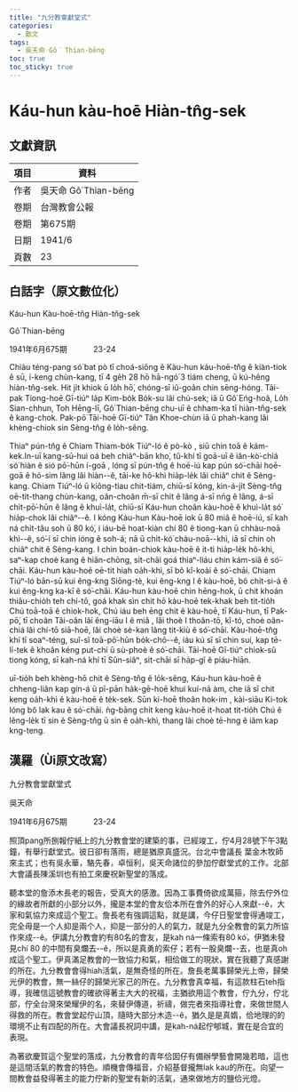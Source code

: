 ```yaml
---
title: "九分教會獻堂式"
categories:
  - 散文
tags:
  - 吳天命 Gô͘ Thian-bēng
toc: true
toc_sticky: true
---
```


# Káu-hun  kàu-hoē Hiàn-tn̂g-sek

## 文獻資訊

| 項目 | 資料 |
|---|---|
| 作者 | 吳天命 Gô͘ Thian-bēng |
| 卷期 | 台灣教會公報 |
| 卷期 | 第675期 |
| 日期 | 1941/6 |
| 頁數 | 23 |

## 白話字（原文數位化）

Káu-hun Kàu-hoē-tn̂g Hiàn-tn̂g-sek

Gô͘ Thian-bēng

1941年6月675期            23-24

Chiàu téng-pang só͘ bat pò tī choá-siōng ê Kàu-hun kàu-hoē-tn̂g ê kiàn-tiok ê sū, í-keng chùn-kang, tī 4 ge̍h 28 hō hā-ngó͘ 3 tiám cheng, ū kú-hêng hiàn-tn̂g-sek. Hit ji̍t khiok ū lo̍h hō͘, chóng-sī iû-goân chin sēng-hóng. Tâi-pak Tiong-hoē Gī-tiúⁿ Ia̍p Kim-bo̍k Bo̍k-su lâi chú-sek; iā ū Gô͘ Eńg-hoâ, Lo̍h Sian-chhun, Toh Hēng-lī, Gô͘ Thian-bēng chu-uī ê chham-ka tī hiàn-tn̂g-sek ê kang-chok. Pak-pō͘ Tāi-hoē Gī-tiúⁿ Tân Khoe-chùn iā ū phah-kang lâi khèng-chiok sin Sèng-tn̂g ê lo̍h-sêng.

Thiaⁿ pún-tn̂g ê Chiam Thiam-bo̍k Tiúⁿ-ló ê pò-kò , siū chin toā ê kám-kek.In-uī kang-sū-huì oá beh chiâⁿ-bān kho͘, tû-khí tī goā-uī ê iân-kò͘-chiá só͘ hiàn ê sió pō͘-hūn í-goā , lóng sī pún-tn̂g ê hoē-iú kap pún só͘-chāi hoē-goā ê hó-sim lâng lâi hiàn--ê, tāi-ke hô-khì hia̍p-le̍k lâi chiâⁿ chit ê Sèng-kang. Chiam Tiúⁿ-ló ū kiông-tiau chit-tiám, chiū-sī kóng, kin-á-ji̍t Sèng-tn̂g oē-tit-thang chùn-kang, oân-choân m̄-sī chi̍t ê lâng á-sī nn̄g ê lâng, á-sī chi̍t-pō͘-hūn ê lâng ê khuì-la̍t, chiū-sī Káu-hun choân kàu-hoē ê khuì-la̍t só͘ hia̍p-chok lâi chiâⁿ--ê. I kóng Káu-hun Kàu-hoē iok ū 80 miâ ê hoē-iú, sī kah ná chi̍t-tâu soh ū 80 kó͘, i iáu-bē hoat-kiàn chí 80 ê tiong-kan ū chhàu-noā khì--ê, só͘-í sī chin ióng ê soh-á; nā ū chi̍t-kó͘ chàu-noā--khì, iā sī chin oh chiâⁿ chit ê Sèng-kang. I chin boán-chiok kàu-hoē ê it-tì hia̍p-le̍k hô-khì, saⁿ-kap choè kang ê hiān-chōng, si̍t-chāi goá thiaⁿ-liáu chin kám-siā ê só͘-chāi. Káu-hun kàu-hoē oē-tit hiah oa̍h-khì, sī bô kî-koài ê só͘-chāi. Chiam Tiúⁿ-ló bān-sū kui êng-kng Siōng-tè, kui êng-kng I ê kàu-hoē, bô chi̍t-si-á ê kui êng-kng ka-kī ê só͘-chāi. Káu-hun kàu-hoē chin hēng-hok, ū chit khoán thiāu-chio̍h teh chí-tō, goá khak sìn chit hō kàu-hoē tek-khak beh tit-tio̍h Chú toā-toā ê chiok-hok, Chú iáu beh ēng chit ê kàu-hoē, tī Káu-hun, tī Pak-pō͘, tī choân Tâi-oân lâi êng-iāu I ê miâ , lâi thoè I thoân-tō, kî-tó, choè oân-chiá lâi chí-tō siā-hoē, lâi choè sè-kan lâng tit-kiù ê só͘-chāi. Kàu-hoē-tn̂g khí tī soaⁿ-téng, suî-sî toā-pō͘-hūn bo̍k-chō--ê, iáu kú sī sī chin suí, kap tē-lí-tek ê khoân kéng put-chí ū sù-phoè ê só͘-chāi. Tāi-hoē Gī-tiúⁿ chiok-sû tiong kóng, sī kah-ná khí tī Sûn-siâⁿ, si̍t-chāi sī ha̍p-gî ê piáu-hiān.

uī-tio̍h beh khèng-hō chit ê Sèng-tn̂g ê lo̍k-sêng, Káu-hun kàu-hoē ê chheng-liân kap gín-á ū pī-pān ha̍k-gē-hoē khui kuí-nā àm, che iā sī chit keng oa̍h-khì ê kàu-hoē ê te̍k-sek. Sūn ki-hoē thoân hok-im , kài-siāu Ki-tok lóng bô lak kau ê só͘-chāi. ǹg-bāng chi̍t keng kàu-hoē it-hoat tit-tio̍h Chú ê lêng-le̍k tī sin ê Sèng-tn̂g ū sin ê oa̍h-khì, thang lâi choè tē-hng ê iâm kap kng-teng.

## 漢羅（Ùi原文改寫）

九分教會堂獻堂式

吳天命

1941年6月675期            23-24

照頂pang所捌報佇紙上的九分教會堂的建築的事，已經竣工，佇4月28號下午3點鐘，有舉行獻堂式。彼日卻有落雨，總是猶原真盛況。台北中會議長 葉金木牧師來主式；也有吳永華，駱先春，卓恒利，吳天命諸位的參加佇獻堂式的工作。北部大會議長陳溪圳也有拍工來慶祝新聖堂的落成。

聽本堂的詹添木長老的報告，受真大的感激。因為工事費倚欲成萬箍，除去佇外位的緣故者所獻的小部分以外，攏是本堂的會友佮本所在會外的好心人來獻--ê，大家和氣協力來成這个聖工。詹長老有強調這點，就是講，今仔日聖堂會得通竣工，完全毋是一个人抑是兩个人，抑是一部分的人的氣力，就是九分全教會的氣力所協作來成--ê。伊講九分教會約有80名的會友，是kah ná一條索有80 kó͘，伊猶未發見chí 80 的中間有臭爛去--ê，所以是真勇的索仔；若有一股臭爛--去，也是真oh成這个聖工。伊真滿足教會的一致協力和氣，相佮做工的現狀，實在我聽了真感謝的所在。九分教會會得hiah活氣，是無奇怪的所在。詹長老萬事歸榮光上帝，歸榮光伊的教會，無一絲仔的歸榮光家己的所在。九分教會真幸福，有這款柱石teh指導，我確信這號教會的確欲得著主大大的祝福，主猶欲用這个教會，佇九分，佇北部，佇全台灣來榮耀伊的名，來替伊傳道，祈禱，做完者來指導社會，來做世間人得救的所在。教會堂起佇山頂，隨時大部分木造--ê，猶久是是真媠，佮地理的的環境不止有四配的所在。大會議長祝詞中講，是kah-ná起佇郇城，實在是合宜的表現。

為著欲慶賀這个聖堂的落成，九分教會的青年佮囡仔有備辦學藝會開幾若暗，這也是這間活氣的教會的特色。順機會傳福音，介紹基督攏無lak kau的所在。向望一間教會益發得著主的能力佇新的聖堂有新的活氣，通來做地方的鹽佮光燈。
